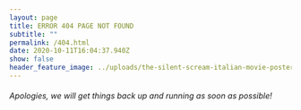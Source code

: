 ```yaml
---
layout: page
title: ERROR 404 PAGE NOT FOUND
subtitle: ""
permalink: /404.html
date: 2020-10-11T16:04:37.940Z
show: false
header_feature_image: ../uploads/the-silent-scream-italian-movie-poster.jpg
---
```

###### Apologies, we will get things back up and running as soon as possible!